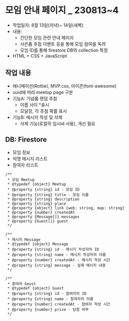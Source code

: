 # 모임 안내 페이지 \_ 230813~4

- 작업일자: 8월 13일(저녁)~ 14일(새벽)
- 내용:
  - 간단한 모임 관련 안내 페이지
  - 사은품 추첨 이벤트 등을 통해 모임 참여를 독려
  - 모임 ID를 통해 firestore DB의 collection 특정
- HTML + CSS + JavaScript

## 작업 내용

- 애니메이션(Rottie), MVP.css, 아이콘(font-awesome)
- uuid에 따라 meetup page 구분
- 기능A: 기념품 랜덤 추첨
  - 이름 사이 \*표시
  - 모달창, 각 추첨 확률 표시
- 기능B: 메시지 작성 및 삭제
  - 삭제 기능(로컬의 임시id 사용), 개선 필요

## DB: Firestore

- 모임 정보
- 익명 메시지 리스트
- 참여자 리스트

```tsx
/**
 * 모임 Meetup
 * @typedef {object} Meetup
 * @property {string} id - 모임 ID
 * @property {string} title - 모임 이름
 * @property {string} description
 * @property {string} place
 * @property {object} link {web: string, map: string}
 * @property {number} createdAt
 * @property {Message[]} messages
 * @property {Guest[]} guest
 */

/**
 * 메시지 Message
 * @typedef {object} Message
 * @property {string} id - 메시지 작성자의 ID
 * @property {string} name - 메시지 작성자의 이름
 * @property {number} createdAt - 메시지 작성 시간
 * @property {string} message - 실제 메시지 내용
 */

/**
 * 참여자 Geust
 * @typedef {object} Guest
 * @property {string} id - 참여자의 ID
 * @property {string} name - 참여자의 이름
 * @property {number} createdAt - 참여자 작성 시간
 * @property {number} prize - 당첨 여부
 */
```
